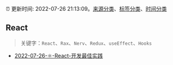 :alarm_clock: 更新时间: 2022-07-26 21:13:09。[来源分类](../README.md)、[标签分类](../TAGS.md)、[时间分类](../TIMELINE.md)

## React


> 关键字：`React`、`Rax`、`Nerv`、`Redux`、`useEffect`、`Hooks`



- [2022-07-26-⚛️-React-开发最佳实践](https://www.v2ex.com/t/868907) 